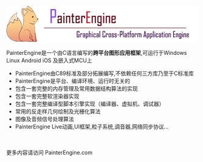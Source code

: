 ![avatar](supports/logo/logo_web.png)
<br>
 <p>PainterEngine是一个由C语言编写的<b>跨平台图形应用框架</b>,可运行于Windows Linux Android iOS 及嵌入式MCU上</p>
<p>
<ul>
   <li>PainterEngine由C89标准及部分拓展编写,不依赖任何三方库乃至于C标准库</li>
   <li>PainterEngine是平台、编译环境、运行时无关的</li>
   <li>包含一套完整的内存管理及常用数据结构算法的实现</li>
   <li>包含一套完整软渲染器实现</li>
   <li>包含一套完整编译型脚本引擎实现（编译器、虚拟机、调试器）</li>
   <li>常用的反走样几何绘制及光栅化算法</li>
   <li>图像及音频信号处理算法</li>
   <li>PainterEngine Live动画,UI框架,粒子系统,调音器,网络同步协议...</li>
</ul>
</p>
<br/><br/>
更多内容请访问 PainterEngine.com
<br/>
